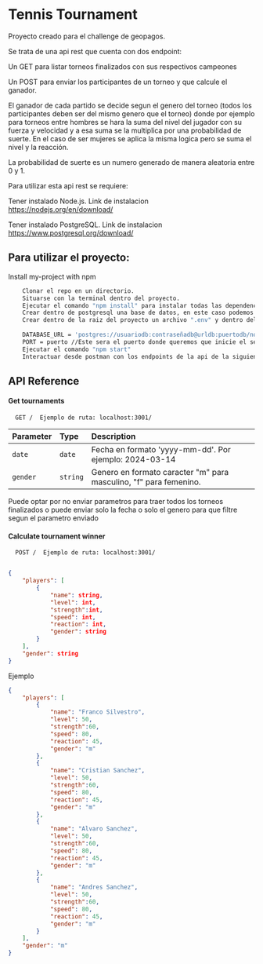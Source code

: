 # Tennis Tournament

Proyecto creado para el challenge de geopagos.

Se trata de una api rest que cuenta con dos endpoint:

Un GET para listar torneos finalizados con sus respectivos campeones

Un POST para enviar los participantes de un torneo y que calcule el ganador.

El ganador de cada partido se decide segun el genero del torneo (todos los participantes deben ser del mismo genero que el torneo) donde por ejemplo para torneos entre hombres se hara la suma del nivel del jugador con su fuerza y velocidad y a esa suma se la multiplica por una probabilidad de suerte. En el caso de ser mujeres se aplica la misma logica pero se suma el nivel y la reacción.

La probabilidad de suerte es un numero generado de manera aleatoria entre 0 y 1.

Para utilizar esta api rest se requiere:

Tener instalado Node.js. Link de instalacion https://nodejs.org/en/download/

Tener instalado PostgreSQL. Link de instalacion https://www.postgresql.org/download/


## Para utilizar el proyecto:

Install my-project with npm

```bash
    Clonar el repo en un directorio.
    Situarse con la terminal dentro del proyecto.
    Ejecutar el comando "npm install" para instalar todas las dependencias.
    Crear dentro de postgresql una base de datos, en este caso podemos ponerle de nombre "tournament"
    Crear dentro de la raiz del proyecto un archivo ".env" y dentro del mismo colocar la siguiente informacion: 
    
    DATABASE_URL = 'postgres://usuariodb:contraseñadb@urldb:puertodb/nombre_base_de_datos' //Esta es una url para conexion a la base de datos que creamos antes, en urldb colocar "localhost" si esta dentro de la misma pc el servicio de base de datos postgres. 
    PORT = puerto //Este sera el puerto donde queremos que inicie el servidor backend, si no lo colocamos por defecto tomara el puerto 3001, pero si esta ocupado por otro servicio mejor colocar otro puerto.
    Ejecutar el comando "npm start"
    Interactuar desde postman con los endpoints de la api de la siguiente forma.
```
    
## API Reference

#### Get tournaments

```http
  GET /  Ejemplo de ruta: localhost:3001/
```

| Parameter | Type     | Description                |
| :-------- | :------- | :------------------------- |
| `date` | `date` | Fecha en formato 'yyyy-mm-dd'. Por ejemplo: 2024-03-14 |
| `gender` | `string` | Genero en formato caracter "m" para masculino, "f" para femenino. |

Puede optar por no enviar parametros para traer todos los torneos finalizados o puede enviar solo la fecha o solo el genero para que filtre segun el parametro enviado

#### Calculate tournament winner

```http
  POST /  Ejemplo de ruta: localhost:3001/
```
```json

{ 
    "players": [ 
        { 
            "name": string,
            "level": int,
            "strength":int,
            "speed": int,
            "reaction": int,
            "gender": string 
        } 
    ],
    "gender": string 
}
```
Ejemplo

```json
{ 
    "players": [ 
        { 
            "name": "Franco Silvestro",
            "level": 50,
            "strength":60,
            "speed": 80,
            "reaction": 45,
            "gender": "m" 
        },
        { 
            "name": "Cristian Sanchez",
            "level": 50,
            "strength":60,
            "speed": 80, 
            "reaction": 45, 
            "gender": "m" 
        },
        { 
            "name": "Alvaro Sanchez",
            "level": 50,
            "strength":60,
            "speed": 80,
            "reaction": 45,
            "gender": "m" 
        },
        { 
            "name": "Andres Sanchez",
            "level": 50,
            "strength":60,
            "speed": 80,
            "reaction": 45,
            "gender": "m" 
        } 
    ], 
    "gender": "m" 
}

```